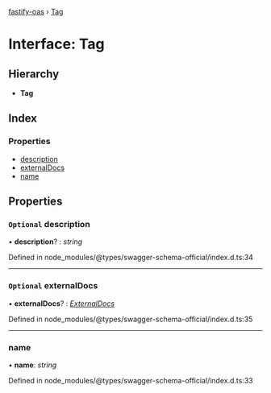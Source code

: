 [fastify-oas](../README.md) › [Tag](tag.md)

# Interface: Tag

## Hierarchy

* **Tag**

## Index

### Properties

* [description](tag.md#optional-description)
* [externalDocs](tag.md#optional-externaldocs)
* [name](tag.md#name)

## Properties

### `Optional` description

• **description**? : *string*

Defined in node_modules/@types/swagger-schema-official/index.d.ts:34

___

### `Optional` externalDocs

• **externalDocs**? : *[ExternalDocs](externaldocs.md)*

Defined in node_modules/@types/swagger-schema-official/index.d.ts:35

___

###  name

• **name**: *string*

Defined in node_modules/@types/swagger-schema-official/index.d.ts:33
